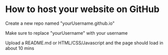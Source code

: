 # How to host your website on GitHub

Create a new repo named "yourUsername.github.io"

Make sure to replace "yourUsername" with your username

Upload a README.md or HTML/CSS/Javascript and the page should load in about 10 mins
